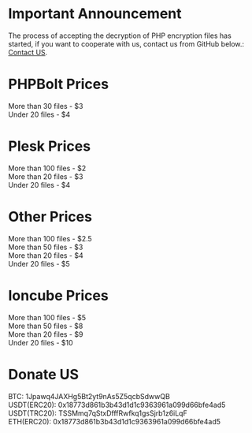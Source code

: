 # Important Announcement
The process of accepting the decryption of PHP encryption files has started, if you want to cooperate with us, contact us from GitHub below.: <br>[Contact US](https://github.com/tahaghafuri/php_decoder/issues).
# PHPBolt Prices
More than 30 files - $3<br>
Under 20 files - $4<br>
# Plesk Prices
More than 100 files - $2<br>
More than 20 files - $3<br>
Under 20 files - $4<br>
# Other Prices
More than 100 files - $2.5<br>
More than 50 files - $3<br>
More than 20 files - $4<br>
Under 20 files - $5<br>
# Ioncube Prices
More than 100 files - $5<br>
More than 50 files - $8<br>
More than 20 files - $9<br>
Under 20 files - $10<br>
<!--# Our Online Decoder
The problem will be solved soon. . .<br>
<a href="https://phpdezend.xyz">PHPDEZEND</a>-->
# Donate US
BTC: 1Jpawq4JAXHg5Bt2yt9nAs5Z5qcbSdwwQB<br>
USDT(ERC20): 0x18773d861b3b43d1d1c9363961a099d66bfe4ad5<br>
USDT(TRC20): TSSMmq7qStxDfffRwfkq1gsSjrb1z6iLqF<br>
ETH(ERC20): 0x18773d861b3b43d1d1c9363961a099d66bfe4ad5<br> 

